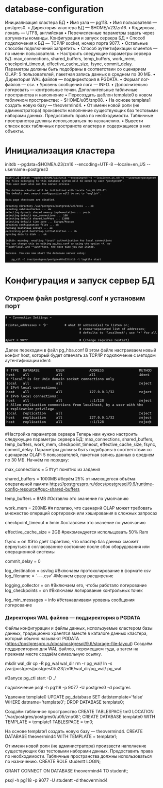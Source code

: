 # database-configuration
Инициализация кластера БД
     • Имя узла — pg118.
     • Имя пользователя — postgres0.
     • Директория кластера БД — $HOME/u23/zn16.
     • Кодировка, локаль — UTF8, английская
     • Перечисленные параметры задать через аргументы команды.
Конфигурация и запуск сервера БД
     • Способ подключения к БД — TCP/IP socket, номер порта 9077.
     • Остальные способы подключений запретить.
     • Способ аутентификации клиентов — по имени пользователя.
     • Настроить следующие параметры сервера БД: max_connections,
shared_buffers, temp_buffers, work_mem, checkpoint_timeout,
effective_cache_size, fsync, commit_delay. Параметры должны быть
подобраны в соответствии со сценарием OLAP: 5 пользователей, пакетная
запись данных в среднем по 30 МБ.
     • Директория WAL файлов — поддиректория в PGDATA.
     • Формат лог-файлов — csv.
     • Уровень сообщений лога — INFO.
     • Дополнительно логировать — контрольные точки.
Дополнительные табличные пространства и наполнение
     • Пересоздать шаблон template0 в новом табличном пространстве:
         ◦ $HOME/u05/znp08.
     • На основе template1 создать новую базу — theovermind4.
     • От имени новой роли (не администратора) произвести наполнение
существующих баз тестовыми наборами данных. Предоставить права по
необходимости. Табличные пространства должны использоваться по назначению.
     • Вывести список всех табличных пространств кластера и содержащиеся
в них объекты.

# Инициализация кластера
initdb --pgdata=$HOME/u23/zn16 --encoding=UTF-8 --locale=en_US --username=postgres0

![Вывод команды](/images/picture-1.png)

# Конфигурация и запуск сервер БД
## Откроем файл postgresql.conf и установим порт
![Символ "#" нужно убрать](/images/picture-2.png)

Далее переходим в файл pg_hba.conf
В этом файле настраиваем новый конфиг host, который будет отвечать за TCP/IP подключение с методом аутентификации ident:

![файл pg_hba.conf](/images/picture-3.png)

#Настройка параметров сервера
Теперь нам нужно настроить следуюущие параметры сервера БД: max_connections, shared_buffers, temp_buffers, work_mem, checkpoint_timeout, effective_cache_size, fsync, commit_delay. Параметры должны быть подобраны в соответствии со сценарием OLAP: 5 пользователей, пакетная запись данных в среднем по 30 МБ. Начнём по порядку:

max_connections = 5         #тут понятно из задания

shared_buffers = 1000MB     #берём 25% от имеющегося объёма оперативной памяти https://postgrespro.ru/docs/postgresql/9.6/runtime-config-resource#guc-shared-buffers

temp_buffers = 8MB          #Оставлю это значение по умолчанию

work_mem = 200МБ            #я полагаю, что сценарий OLAP может требовать множество операций сортировки или хэширования в сложных запросах

checkpoint_timeout = 5min   #оставляем это значение по умолчанию

effective_cache_size = 2GB  #рекомендуется испольщовать 50% Ram

fsync = on                  #Это даёт гарантию, что кластер баз данных сможет вернуться в согласованное состояние после сбоя оборудования или операционной системы

commit_delay = 0

log_destination = csvlog    #Включаем протоколирование в формате csv
log_filename = '---.csv'    #Меняем сразу расширение

logging_collector = on      #Включаем его, чтобы работало логирование
log_checkpoints = on        #Включаем логирование контрольных точек

log_min_messages = info     #Устанавливаем уровень сообщения логирование

### Директория WAL файлов — поддиректория в PGDATA
Файлы конфигурации и файлы данных, используемые кластером базы данных, традиционно хранятся вместе в каталоге данных кластера, который обычно называют PGDATA (https://postgrespro.ru/docs/postgresql/9.6/storage-file-layout)
Создаём поддиректорию для WAL файлов, перемещаем туда, а затем на прежнем месте создаём символьную ссылку.

mkdir wal_dir
cp -R pg_wal wal_dir
rm -r pg_wal/
ln -s /var/postgres/postgres0/u23/zn16/wal_dir/pg_wal/ pg_wal

#Запуск
pg_ctl start -D ./

подключение
psql -h pg118 -p 9077 -U postgres0 -d postgres

Удаление template0
UPDATE pg_database SET datistemplate='false' WHERE datname='template0';
DROP DATABASE template0;

Создаём табличное пространство
CREATE TABLESPACE tm0 LOCATION '/var/postgres/postgres0/u05/znp08';
CREATE DATABASE template0 WITH TEMPLATE = template1 TABLESPACE = tm0;

На основе template1 создать новую базу — theovermind4.
CREATE DATABASE theovermind4 WITH TEMPLATE = template1;

От имени новой роли (не администратора) произвести наполнение
существующих баз тестовыми наборами данных. Предоставить права по
необходимости. Табличные пространства должны использоваться по назначению.
CREATE ROLE studentt LOGIN;

GRANT CONNECT ON DATABASE theovermind4 TO studentt;

psql -h pg118 -p 9077 -U studentt -d theovermind4
